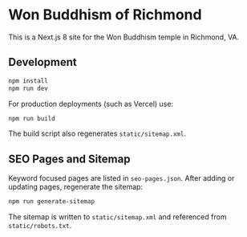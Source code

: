 # Won Buddhism of Richmond

This is a Next.js 8 site for the Won Buddhism temple in Richmond, VA.

## Development

```bash
npm install
npm run dev
```

For production deployments (such as Vercel) use:

```bash
npm run build
```

The build script also regenerates `static/sitemap.xml`.

## SEO Pages and Sitemap

Keyword focused pages are listed in `seo-pages.json`. After adding or updating pages, regenerate the sitemap:

```bash
npm run generate-sitemap
```

The sitemap is written to `static/sitemap.xml` and referenced from `static/robots.txt`.

